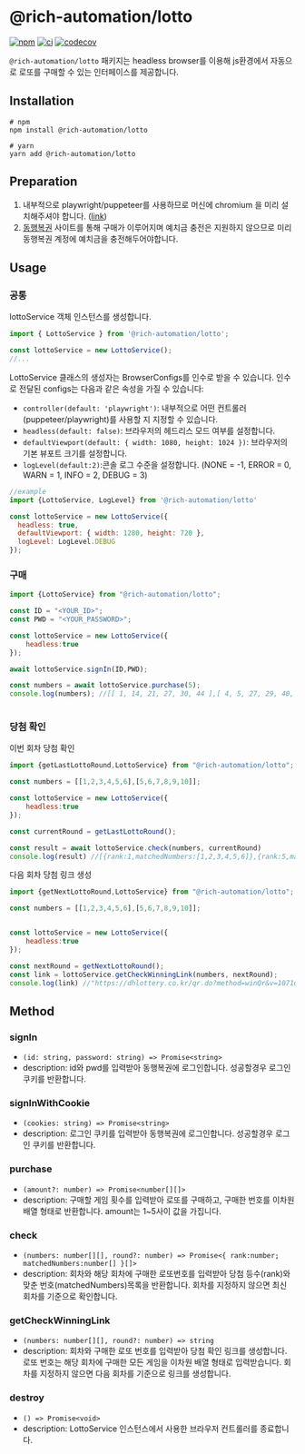 # @rich-automation/lotto

[![npm](https://img.shields.io/npm/v/@rich-automation/lotto.svg?style=popout&colorB=yellow)](https://www.npmjs.com/package/@rich-automation/lotto)
[![ci](https://github.com/rich-automation/lotto-module/actions/workflows/ci.yml/badge.svg?branch=main)](https://github.com/rich-automation/lotto-module/actions/workflows/ci.yml)
[![codecov](https://codecov.io/gh/rich-automation/lotto-module/branch/main/graph/badge.svg?token=18IAW1OW77)](https://codecov.io/gh/rich-automation/lotto-module)

`@rich-automation/lotto` 패키지는 headless browser를 이용해 js환경에서 자동으로 로또를 구매할 수 있는 인터페이스를 제공합니다.



## Installation
```shell
# npm
npm install @rich-automation/lotto

# yarn
yarn add @rich-automation/lotto
```

## Preparation
1. 내부적으로 playwright/puppeteer를 사용하므로 머신에 chromium 을 미리 설치해주셔야 합니다. ([link](https://github.com/rich-automation/lotto-module/blob/main/package.json#L38-L39))
2. [동행복권](https://dhlottery.co.kr/common.do?method=main) 사이트를 통해 구매가 이루어지며 예치금 충전은 지원하지 않으므로 미리 동행복권 계정에 예치금을 충전해두어야합니다.

## Usage
### 공통
lottoService 객체 인스턴스를 생성합니다.
```js
import { LottoService } from '@rich-automation/lotto';

const lottoService = new LottoService();
//...
```
LottoService 클래스의 생성자는 BrowserConfigs를 인수로 받을 수 있습니다. 인수로 전달된 configs는 다음과 같은 속성을 가질 수 있습니다:

- `controller(default: 'playwright')`: 내부적으로 어떤 컨트롤러(puppeteer/playwright)를 사용할 지 지정할 수 있습니다.
- `headless(default: false)`: 브라우저의 헤드리스 모드 여부를 설정합니다.
- `defaultViewport(default: { width: 1080, height: 1024 })`: 브라우저의 기본 뷰포트 크기를 설정합니다.
- `logLevel(default:2)`:콘솔 로그 수준을 설정합니다. (NONE = -1, ERROR = 0, WARN = 1, INFO = 2, DEBUG = 3)
```js
//example
import {LottoService, LogLevel} from '@rich-automation/lotto'

const lottoService = new LottoService({
  headless: true,
  defaultViewport: { width: 1280, height: 720 }, 
  logLevel: LogLevel.DEBUG
});
```
### 구매
```js
import {LottoService} from "@rich-automation/lotto";

const ID = "<YOUR_ID>";
const PWD = "<YOUR_PASSWORD>";

const lottoService = new LottoService({
    headless:true
});

await lottoService.signIn(ID,PWD);

const numbers = await lottoService.purchase(5);
console.log(numbers); //[[ 1, 14, 21, 27, 30, 44 ],[ 4, 5, 27, 29, 40, 44 ],[ 9, 18, 19, 24, 38, 42 ],[ 4, 6, 13, 20, 38, 39 ],[ 8, 9, 10, 19, 32, 40 ]]



```

### 당첨 확인
이번 회차 당첨 확인
```js
import {getLastLottoRound,LottoService} from "@rich-automation/lotto";

const numbers = [[1,2,3,4,5,6],[5,6,7,8,9,10]];

const lottoService = new LottoService({
    headless:true
});

const currentRound = getLastLottoRound();

const result = await lottoService.check(numbers, currentRound)
console.log(result) //[{rank:1,matchedNumbers:[1,2,3,4,5,6]},{rank:5,matchedNumbers:[5,6]]
```
다음 회차 당첨 링크 생성
```js
import {getNextLottoRound,LottoService} from "@rich-automation/lotto";

const numbers = [[1,2,3,4,5,6],[5,6,7,8,9,10]];


const lottoService = new LottoService({
    headless:true
});

const nextRound = getNextLottoRound();
const link = lottoService.getCheckWinningLink(numbers, nextRound);
console.log(link) //"https://dhlottery.co.kr/qr.do?method=winQr&v=1071q010203040506q050607080910";

```


## Method
### signIn
- `(id: string, password: string) => Promise<string>`
- description: id와 pwd를 입력받아 동행복권에 로그인합니다. 성공할경우 로그인 쿠키를 반환합니다.
### signInWithCookie
- `(cookies: string) => Promise<string>`
- description: 로그인 쿠키를 입력받아 동행복권에 로그인합니다. 성공할경우 로그인 쿠키를 반환합니다.
### purchase
- `(amount?: number) => Promise<number[][]>`
- description: 구매할 게임 횟수를 입력받아 로또를 구매하고, 구매한 번호를 이차원 배열 형태로 반환합니다. amount는 1~5사이 값을 가집니다.
### check
- `(numbers: number[][], round?: number) => Promise<{ rank:number; matchedNumbers:number[] }[]>`
- description: 회차와 해당 회차에 구매한 로또번호를 입력받아 당첨 등수(rank)와 맞춘 번호(matchedNumbers)목록을 반환합니다. 회차를 지정하지 않으면 최신 회차를 기준으로 확인합니다.
### getCheckWinningLink
- `(numbers: number[][], round?: number) => string`
- description: 회차와 구매한 로또 번호를 입력받아 당첨 확인 링크를 생성합니다. 로또 번호는 해당 회차에 구매한 모든 게임을 이차원 배열 형태로 입력받습니다. 회차를 지정하지 않으면 다음 회차를 기준으로 링크를 생성합니다.
### destroy
- `() => Promise<void>`
- description: LottoService 인스턴스에서 사용한 브라우저 컨트롤러를 종료합니다.
